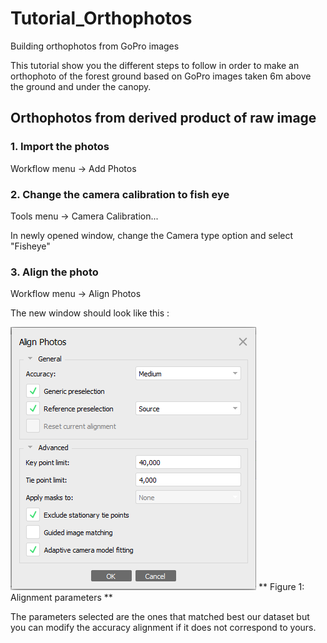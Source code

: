 # Tutorial_Orthophotos
Building orthophotos from GoPro images 

This tutorial show you the different steps to follow in order to make an orthophoto of the forest ground based on GoPro images taken 6m above the ground and under the canopy. 

## Orthophotos from derived product of raw image 

### 1. Import the photos 
Workflow menu -> Add Photos 

### 2. Change the camera calibration to fish eye 
Tools menu -> Camera Calibration...

In newly opened window, change the Camera type option and select "Fisheye"

### 3. Align the photo

Workflow menu -> Align Photos 

The new window should look like this : 

![Figure 1: Alignment parameters](AlignOptions.PNG)
** Figure 1: Alignment parameters ** 

The parameters selected are the ones that matched best our dataset but you can modify the accuracy alignment if it does not correspond to yours. 

